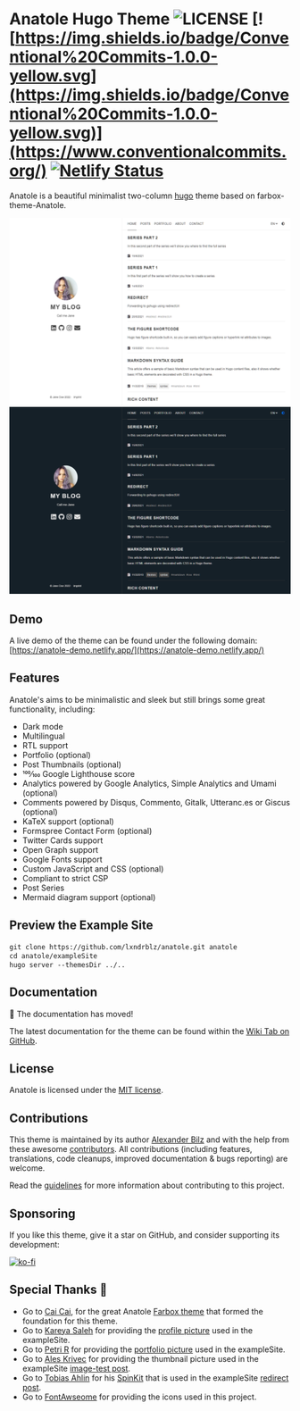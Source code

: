 # Anatole Hugo Theme ![LICENSE](https://img.shields.io/badge/license-MIT-blue.svg) [![https://img.shields.io/badge/Conventional%20Commits-1.0.0-yellow.svg](https://img.shields.io/badge/Conventional%20Commits-1.0.0-yellow.svg)](https://www.conventionalcommits.org/) [![Netlify Status](https://api.netlify.com/api/v1/badges/1f4f2327-2b3f-428a-8f31-c4f921ebcc44/deploy-status)](https://app.netlify.com/sites/anatole-demo/deploys)

Anatole is a beautiful minimalist two-column [hugo](https://gohugo.io/) theme based on farbox-theme-Anatole.

![Screenshot Anatole Theme](https://raw.githubusercontent.com/lxndrblz/anatole/master/images/screenshot.png)
![Screenshot Anatole Theme (dark)](https://raw.githubusercontent.com/lxndrblz/anatole/master/images/screenshot_dark.png)

## Demo

A live demo of the theme can be found under the following domain:
[https://anatole-demo.netlify.app/](https://anatole-demo.netlify.app/)

## Features

Anatole's aims to be minimalistic and sleek but still brings some great functionality, including:

- Dark mode
- Multilingual
- RTL support
- Portfolio (optional)
- Post Thumbnails (optional)
- 100⁄100 Google Lighthouse score
- Analytics powered by Google Analytics, Simple Analytics and Umami (optional)
- Comments powered by Disqus, Commento, Gitalk, Utteranc.es or Giscus (optional)
- KaTeX support (optional)
- Formspree Contact Form (optional)
- Twitter Cards support
- Open Graph support
- Google Fonts support
- Custom JavaScript and CSS (optional)
- Compliant to strict CSP
- Post Series
- Mermaid diagram support (optional)

## Preview the Example Site

```shell
git clone https://github.com/lxndrblz/anatole.git anatole
cd anatole/exampleSite
hugo server --themesDir ../..
```

## Documentation

🚧 The documentation has moved!

The latest documentation for the theme can be found within the [Wiki Tab on GitHub](https://github.com/lxndrblz/anatole/wiki).

## License

Anatole is licensed under the [MIT license](https://github.com/lxndrblz/anatole/blob/master/LICENSE).

## Contributions

This theme is maintained by its author [Alexander Bilz](https://github.com/lxndrblz) and with the help from these awesome [contributors](https://github.com/lxndrblz/anatole/graphs/contributors). All contributions (including features, translations, code cleanups, improved documentation & bugs reporting) are welcome.

Read the [guidelines](https://github.com/lxndrblz/anatole/blob/master/.github/CONTRIBUTING.md) for more information about contributing to this project.

## Sponsoring

If you like this theme, give it a star on GitHub, and consider supporting its development:

[![ko-fi](https://www.ko-fi.com/../images/githubbutton_sm.svg)](https://ko-fi.com/lxndrblz/)

## Special Thanks 🎁

- Go to [Cai Cai](https://github.com/hi-caicai), for the great Anatole [Farbox theme](https://github.com/hi-caicai/farbox-theme-Anatole) that formed the foundation for this theme.
- Go to [Kareya Saleh](https://unsplash.com/photos/tLKOj6cNwe0) for providing the [profile picture](https://github.com/lxndrblz/anatole/blob/master/exampleSite/static/images/profile.jpg) used in the exampleSite.
- Go to [Petri R](https://unsplash.com/photos/jLn20MzqfdE) for providing the [portfolio picture](https://github.com/lxndrblz/anatole/blob/master/exampleSite/static/images/portfolio/code.jpg) used in the exampleSite.
- Go to [Ales Krivec](https://unsplash.com/photos/4miBe6zg5r0) for providing the thumbnail picture used in the exampleSite [image-test post](https://github.com/lxndrblz/anatole/blob/master/exampleSite/content/english/post/image-test.md).
- Go to [Tobias Ahlin](https://github.com/tobiasahlin) for his [SpinKit](https://github.com/tobiasahlin/SpinKit) that is used in the exampleSite [redirect post](https://github.com/lxndrblz/anatole/blob/master/exampleSite/content/english/post/redirect.md).
- Go to [FontAwseome](https://fontawesome.com/) for providing the icons used in this project.

